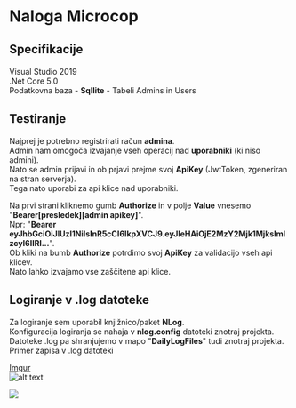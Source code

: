 # Naloga Microcop 

## Specifikacije

#### 
Visual Studio 2019  
.Net Core 5.0  
Podatkovna baza - **Sqllite** - Tabeli Admins in Users
####

## Testiranje

####
Najprej je potrebno registrirati račun **admina**.  
Admin nam omogoča izvajanje vseh operacij nad **uporabniki** (ki niso admini).  
Nato se admin prijavi in ob prjavi prejme svoj **ApiKey** (JwtToken, zgeneriran na stran serverja).  
Tega nato uporabi za api klice nad uporabniki.  

Na prvi strani kliknemo gumb **Authorize** in v polje **Value** vnesemo
"**Bearer[presledek][admin apikey]**".  
Npr: "**Bearer eyJhbGciOiJIUzI1NiIsInR5cCI6IkpXVCJ9.eyJleHAiOjE2MzY2Mjk1MjksImlzcyI6IlRl...**".  
Ob kliki na bumb **Authorize** potrdimo svoj **ApiKey** za validacijo vseh api klicev.  
Nato lahko izvajamo vse zaščitene api klice. 
####

## Logiranje v .log datoteke

####
Za logiranje sem uporabil knjižnico/paket **NLog**.  
Konfiguracija logiranja se nahaja v **nlog.config** datoteki znotraj projekta.  
Datoteke .log pa shranjujemo v mapo "**DailyLogFiles**" tudi znotraj projekta.
Primer zapisa v .log datoteki

[Imgur](https://imgur.com/HheXK5H)  
![alt text](https://imgur.com/HheXK5H)

<img src="https://imgur.com/HheXK5H">

####